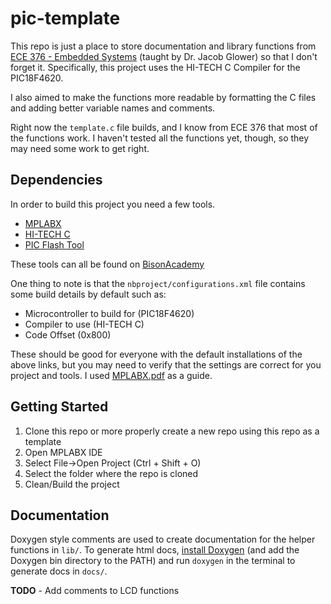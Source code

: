# pic-template

This repo is just a place to store documentation and library functions from [ECE 376 - Embedded Systems](http://www.bisonacademy.com/ECE376/Index.htm) (taught by Dr. Jacob Glower) so that I don't forget it.
Specifically, this project uses the HI-TECH C Compiler for the PIC18F4620.

I also aimed to make the functions more readable by formatting the C files and adding better variable names and comments.

Right now the `template.c` file builds, and I know from ECE 376 that most of the functions work.
I haven't tested all the functions yet, though, so they may need some work to get right.

## Dependencies

In order to build this project you need a few tools.

- [MPLABX](https://www.microchip.com/en-us/tools-resources/develop/mplab-x-ide)
- [HI-TECH C](http://www.bisonacademy.com/Software/HCPIC18-pro-9.63PL3.zip)
- [PIC Flash Tool](http://www.bisonacademy.com/Software/PIC_Flash_Tool_1.2.exe)

These tools can all be found on [BisonAcademy](http://www.bisonacademy.com/ECE376/Resources.htm)

One thing to note is that the `nbproject/configurations.xml` file contains some build details by default such as:

- Microcontroller to build for (PIC18F4620)
- Compiler to use (HI-TECH C)
- Code Offset (0x800)

These should be good for everyone with the default installations of the above links, but you may need to verify that the settings are correct for you project and tools. I used [MPLABX.pdf](docs/MPLABX.pdf) as a guide.

## Getting Started

1. Clone this repo or more properly create a new repo using this repo as a template
2. Open MPLABX IDE
3. Select File->Open Project (Ctrl + Shift + O)
4. Select the folder where the repo is cloned
5. Clean/Build the project

## Documentation

Doxygen style comments are used to create documentation for the helper functions in `lib/`. To generate html docs, [install Doxygen](https://www.doxygen.nl/download.html) (and add the Doxygen bin directory to the PATH) and run `doxygen` in the terminal to generate docs in `docs/`.

**TODO** - Add comments to LCD functions
